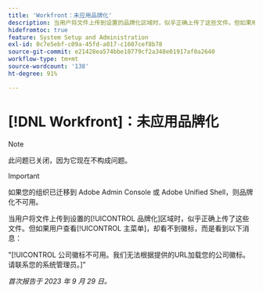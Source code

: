 ```yaml
---
title: 'Workfront：未应用品牌化'
description: 当用户将文件上传到设置的品牌化区域时，似乎正确上传了这些文件。但如果用户查看“主菜单”，却看不到徽标，而是看到一条错误消息。
hidefromtoc: true
feature: System Setup and Administration
exl-id: 0c7e5ebf-c09a-45fd-a017-c1607cef8b78
source-git-commit: e21428ea574bbe10779cf2a348e01917af0a2640
workflow-type: tm+mt
source-wordcount: '138'
ht-degree: 91%

---
```


# [!DNL Workfront]：未应用品牌化

>[!NOTE]
>
>此问题已关闭，因为它现在不构成问题。

>[!IMPORTANT]
>
>如果您的组织已迁移到 Adobe Admin Console 或 Adobe Unified Shell，则品牌化不可用。

当用户将文件上传到设置的[!UICONTROL 品牌化]区域时，似乎正确上传了这些文件。但如果用户查看[!UICONTROL 主菜单]，却看不到徽标，而是看到以下消息：

&quot;[!UICONTROL 公司徽标不可用。我们无法根据提供的URL加载您的公司徽标。 请联系您的系统管理员。]”

_首次报告于 2023 年 9 月 29 日。_
